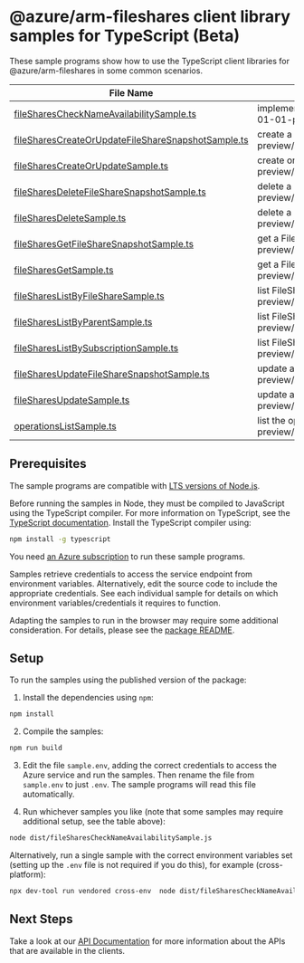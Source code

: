 # @azure/arm-fileshares client library samples for TypeScript (Beta)

These sample programs show how to use the TypeScript client libraries for @azure/arm-fileshares in some common scenarios.

| **File Name**                                                                                         | **Description**                                                                                                                               |
| ----------------------------------------------------------------------------------------------------- | --------------------------------------------------------------------------------------------------------------------------------------------- |
| [fileSharesCheckNameAvailabilitySample.ts][fileshareschecknameavailabilitysample]                     | implements local CheckNameAvailability operations x-ms-original-file: 2024-01-01-preview/FileShares_CheckNameAvailability_MaximumSet_Gen.json |
| [fileSharesCreateOrUpdateFileShareSnapshotSample.ts][filesharescreateorupdatefilesharesnapshotsample] | create a FileShareSnapshot. x-ms-original-file: 2024-01-01-preview/FileShares_CreateOrUpdateFileShareSnapshot_MaximumSet_Gen.json             |
| [fileSharesCreateOrUpdateSample.ts][filesharescreateorupdatesample]                                   | create or update a file share. x-ms-original-file: 2024-01-01-preview/FileShares_CreateOrUpdate_MaximumSet_Gen.json                           |
| [fileSharesDeleteFileShareSnapshotSample.ts][filesharesdeletefilesharesnapshotsample]                 | delete a FileShareSnapshot. x-ms-original-file: 2024-01-01-preview/FileShares_DeleteFileShareSnapshot_MaximumSet_Gen.json                     |
| [fileSharesDeleteSample.ts][filesharesdeletesample]                                                   | delete a FileShare x-ms-original-file: 2024-01-01-preview/FileShares_Delete_MaximumSet_Gen.json                                               |
| [fileSharesGetFileShareSnapshotSample.ts][filesharesgetfilesharesnapshotsample]                       | get a FileShareSnapshot x-ms-original-file: 2024-01-01-preview/FileShares_GetFileShareSnapshot_MaximumSet_Gen.json                            |
| [fileSharesGetSample.ts][filesharesgetsample]                                                         | get a FileShare x-ms-original-file: 2024-01-01-preview/FileShares_Get_MaximumSet_Gen.json                                                     |
| [fileSharesListByFileShareSample.ts][fileshareslistbyfilesharesample]                                 | list FileShareSnapshot by FileShare. x-ms-original-file: 2024-01-01-preview/FileShares_ListByFileShare_MaximumSet_Gen.json                    |
| [fileSharesListByParentSample.ts][fileshareslistbyparentsample]                                       | list FileShare resources by resource group x-ms-original-file: 2024-01-01-preview/FileShares_ListByParent_MaximumSet_Gen.json                 |
| [fileSharesListBySubscriptionSample.ts][fileshareslistbysubscriptionsample]                           | list FileShare resources by subscription ID x-ms-original-file: 2024-01-01-preview/FileShares_ListBySubscription_MaximumSet_Gen.json          |
| [fileSharesUpdateFileShareSnapshotSample.ts][filesharesupdatefilesharesnapshotsample]                 | update a FileShareSnapshot. x-ms-original-file: 2024-01-01-preview/FileShares_UpdateFileShareSnapshot_MaximumSet_Gen.json                     |
| [fileSharesUpdateSample.ts][filesharesupdatesample]                                                   | update a FileShare x-ms-original-file: 2024-01-01-preview/FileShares_Update_MaximumSet_Gen.json                                               |
| [operationsListSample.ts][operationslistsample]                                                       | list the operations for the provider x-ms-original-file: 2024-01-01-preview/Operations_List_MaximumSet_Gen.json                               |

## Prerequisites

The sample programs are compatible with [LTS versions of Node.js](https://github.com/nodejs/release#release-schedule).

Before running the samples in Node, they must be compiled to JavaScript using the TypeScript compiler. For more information on TypeScript, see the [TypeScript documentation][typescript]. Install the TypeScript compiler using:

```bash
npm install -g typescript
```

You need [an Azure subscription][freesub] to run these sample programs.

Samples retrieve credentials to access the service endpoint from environment variables. Alternatively, edit the source code to include the appropriate credentials. See each individual sample for details on which environment variables/credentials it requires to function.

Adapting the samples to run in the browser may require some additional consideration. For details, please see the [package README][package].

## Setup

To run the samples using the published version of the package:

1. Install the dependencies using `npm`:

```bash
npm install
```

2. Compile the samples:

```bash
npm run build
```

3. Edit the file `sample.env`, adding the correct credentials to access the Azure service and run the samples. Then rename the file from `sample.env` to just `.env`. The sample programs will read this file automatically.

4. Run whichever samples you like (note that some samples may require additional setup, see the table above):

```bash
node dist/fileSharesCheckNameAvailabilitySample.js
```

Alternatively, run a single sample with the correct environment variables set (setting up the `.env` file is not required if you do this), for example (cross-platform):

```bash
npx dev-tool run vendored cross-env  node dist/fileSharesCheckNameAvailabilitySample.js
```

## Next Steps

Take a look at our [API Documentation][apiref] for more information about the APIs that are available in the clients.

[fileshareschecknameavailabilitysample]: https://github.com/Azure/azure-sdk-for-js/blob/main/sdk/fileshares/arm-fileshares/samples/v1-beta/typescript/src/fileSharesCheckNameAvailabilitySample.ts
[filesharescreateorupdatefilesharesnapshotsample]: https://github.com/Azure/azure-sdk-for-js/blob/main/sdk/fileshares/arm-fileshares/samples/v1-beta/typescript/src/fileSharesCreateOrUpdateFileShareSnapshotSample.ts
[filesharescreateorupdatesample]: https://github.com/Azure/azure-sdk-for-js/blob/main/sdk/fileshares/arm-fileshares/samples/v1-beta/typescript/src/fileSharesCreateOrUpdateSample.ts
[filesharesdeletefilesharesnapshotsample]: https://github.com/Azure/azure-sdk-for-js/blob/main/sdk/fileshares/arm-fileshares/samples/v1-beta/typescript/src/fileSharesDeleteFileShareSnapshotSample.ts
[filesharesdeletesample]: https://github.com/Azure/azure-sdk-for-js/blob/main/sdk/fileshares/arm-fileshares/samples/v1-beta/typescript/src/fileSharesDeleteSample.ts
[filesharesgetfilesharesnapshotsample]: https://github.com/Azure/azure-sdk-for-js/blob/main/sdk/fileshares/arm-fileshares/samples/v1-beta/typescript/src/fileSharesGetFileShareSnapshotSample.ts
[filesharesgetsample]: https://github.com/Azure/azure-sdk-for-js/blob/main/sdk/fileshares/arm-fileshares/samples/v1-beta/typescript/src/fileSharesGetSample.ts
[fileshareslistbyfilesharesample]: https://github.com/Azure/azure-sdk-for-js/blob/main/sdk/fileshares/arm-fileshares/samples/v1-beta/typescript/src/fileSharesListByFileShareSample.ts
[fileshareslistbyparentsample]: https://github.com/Azure/azure-sdk-for-js/blob/main/sdk/fileshares/arm-fileshares/samples/v1-beta/typescript/src/fileSharesListByParentSample.ts
[fileshareslistbysubscriptionsample]: https://github.com/Azure/azure-sdk-for-js/blob/main/sdk/fileshares/arm-fileshares/samples/v1-beta/typescript/src/fileSharesListBySubscriptionSample.ts
[filesharesupdatefilesharesnapshotsample]: https://github.com/Azure/azure-sdk-for-js/blob/main/sdk/fileshares/arm-fileshares/samples/v1-beta/typescript/src/fileSharesUpdateFileShareSnapshotSample.ts
[filesharesupdatesample]: https://github.com/Azure/azure-sdk-for-js/blob/main/sdk/fileshares/arm-fileshares/samples/v1-beta/typescript/src/fileSharesUpdateSample.ts
[operationslistsample]: https://github.com/Azure/azure-sdk-for-js/blob/main/sdk/fileshares/arm-fileshares/samples/v1-beta/typescript/src/operationsListSample.ts
[apiref]: https://learn.microsoft.com/javascript/api/@azure/arm-fileshares?view=azure-node-preview
[freesub]: https://azure.microsoft.com/free/
[package]: https://github.com/Azure/azure-sdk-for-js/tree/main/sdk/fileshares/arm-fileshares/README.md
[typescript]: https://www.typescriptlang.org/docs/home.html
